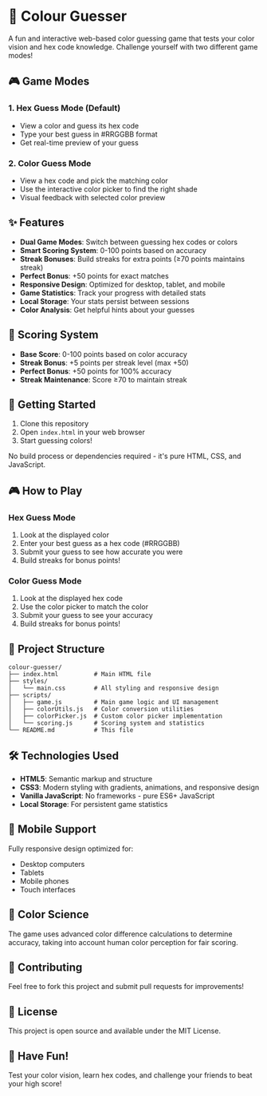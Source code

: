 # 🎨 Colour Guesser

A fun and interactive web-based color guessing game that tests your color vision and hex code knowledge. Challenge yourself with two different game modes!

## 🎮 Game Modes

### 1. Hex Guess Mode (Default)
- View a color and guess its hex code
- Type your best guess in #RRGGBB format
- Get real-time preview of your guess

### 2. Color Guess Mode
- View a hex code and pick the matching color
- Use the interactive color picker to find the right shade
- Visual feedback with selected color preview

## ✨ Features

- **Dual Game Modes**: Switch between guessing hex codes or colors
- **Smart Scoring System**: 0-100 points based on accuracy
- **Streak Bonuses**: Build streaks for extra points (≥70 points maintains streak)
- **Perfect Bonus**: +50 points for exact matches
- **Responsive Design**: Optimized for desktop, tablet, and mobile
- **Game Statistics**: Track your progress with detailed stats
- **Local Storage**: Your stats persist between sessions
- **Color Analysis**: Get helpful hints about your guesses

## 🎯 Scoring System

- **Base Score**: 0-100 points based on color accuracy
- **Streak Bonus**: +5 points per streak level (max +50)
- **Perfect Bonus**: +50 points for 100% accuracy
- **Streak Maintenance**: Score ≥70 to maintain streak

## 🚀 Getting Started

1. Clone this repository
2. Open `index.html` in your web browser
3. Start guessing colors!

No build process or dependencies required - it's pure HTML, CSS, and JavaScript.

## 🎮 How to Play

### Hex Guess Mode
1. Look at the displayed color
2. Enter your best guess as a hex code (#RRGGBB)
3. Submit your guess to see how accurate you were
4. Build streaks for bonus points!

### Color Guess Mode
1. Look at the displayed hex code
2. Use the color picker to match the color
3. Submit your guess to see your accuracy
4. Build streaks for bonus points!

## 🎨 Project Structure

```
colour-guesser/
├── index.html          # Main HTML file
├── styles/
│   └── main.css        # All styling and responsive design
├── scripts/
│   ├── game.js         # Main game logic and UI management
│   ├── colorUtils.js   # Color conversion utilities
│   ├── colorPicker.js  # Custom color picker implementation
│   └── scoring.js      # Scoring system and statistics
└── README.md           # This file
```

## 🛠️ Technologies Used

- **HTML5**: Semantic markup and structure
- **CSS3**: Modern styling with gradients, animations, and responsive design
- **Vanilla JavaScript**: No frameworks - pure ES6+ JavaScript
- **Local Storage**: For persistent game statistics

## 📱 Mobile Support

Fully responsive design optimized for:
- Desktop computers
- Tablets
- Mobile phones
- Touch interfaces

## 🎨 Color Science

The game uses advanced color difference calculations to determine accuracy, taking into account human color perception for fair scoring.

## 🤝 Contributing

Feel free to fork this project and submit pull requests for improvements!

## 📄 License

This project is open source and available under the MIT License.

## 🎉 Have Fun!

Test your color vision, learn hex codes, and challenge your friends to beat your high score!
